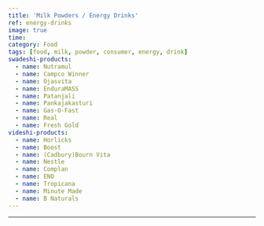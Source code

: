 ```yaml
---
title: 'Milk Powders / Energy Drinks'
ref: energy-drinks
image: true
time: 
category: Food
tags: [food, milk, powder, consumer, energy, drink]
swadeshi-products:
  - name: Nutramul
  - name: Campco Winner
  - name: Ojasvita
  - name: EnduraMASS
  - name: Patanjali
  - name: Pankajakasturi
  - name: Gas-O-Fast
  - name: Real
  - name: Fresh Gold
videshi-products:
  - name: Horlicks
  - name: Boost
  - name: (Cadbury)Bourn Vita
  - name: Nestle 
  - name: Complan
  - name: ENO
  - name: Tropicana
  - name: Minute Made
  - name: B Naturals
---
```





---


